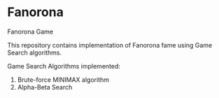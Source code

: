 # Fanorona
Fanorona Game

This repository contains implementation of Fanorona fame using Game Search algorithms.

Game Search Algorithms implemented:
1. Brute-force MINIMAX algorithm
2. Alpha-Beta Search
